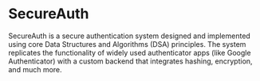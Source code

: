 # SecureAuth
SecureAuth is a secure authentication system designed and implemented using core Data Structures and Algorithms (DSA) principles. The system replicates the functionality of widely used authenticator apps (like Google Authenticator) with a custom backend that integrates hashing, encryption, and much more.
